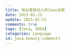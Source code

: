 ```yaml
---
title: 写出美丽动人的Java注释
date: 2021-01-21
update: 2021-01-21
comments: true
tags: [Java, IDEA]
categories: Language
id: java-beauty-comments
---
```






<!---more--->

